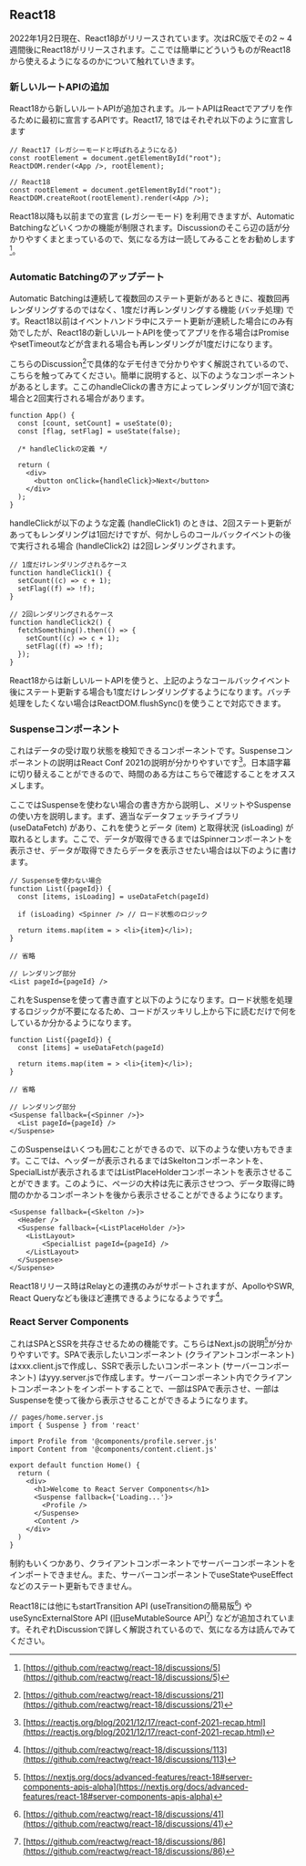 ## React18
2022年1月2日現在、React18βがリリースされています。次はRC版でその2 ~ 4週間後にReact18がリリースされます。ここでは簡単にどういうものがReact18から使えるようになるのかについて触れていきます。

### 新しいルートAPIの追加
React18から新しいルートAPIが追加されます。ルートAPIはReactでアプリを作るために最初に宣言するAPIです。React17, 18ではそれぞれ以下のように宣言します

```tsx
// React17 (レガシーモードと呼ばれるようになる)
const rootElement = document.getElementById("root");
ReactDOM.render(<App />, rootElement);

// React18
const rootElement = document.getElementById("root");
ReactDOM.createRoot(rootElement).render(<App />);
```

React18以降も以前までの宣言 (レガシーモード) を利用できますが、Automatic Batchingなどいくつかの機能が制限されます。Discussionのそこら辺の話が分かりやすくまとまっているので、気になる方は一読してみることをお勧めします[^react18]。

### Automatic Batchingのアップデート
Automatic Batchingは連続して複数回のステート更新があるときに、複数回再レンダリングするのではなく、1度だけ再レンダリングする機能 (バッチ処理) です。React18以前はイベントハンドラ中にステート更新が連続した場合にのみ有効でしたが、React18の新しいルートAPIを使ってアプリを作る場合はPromiseやsetTimeoutなどが含まれる場合も再レンダリングが1度だけになります。

こちらのDiscussion[^react18_automatic_batching_sample]で具体的なデモ付きで分かりやすく解説されているので、こちらを触ってみてください。簡単に説明すると、以下のようなコンポーネントがあるとします。ここのhandleClickの書き方によってレンダリングが1回で済む場合と2回実行される場合があります。

```tsx
function App() {
  const [count, setCount] = useState(0);
  const [flag, setFlag] = useState(false);

  /* handleClickの定義 */

  return (
    <div>
      <button onClick={handleClick}>Next</button>
    </div>
  );
}
```

handleClickが以下のような定義 (handleClick1) のときは、2回ステート更新があってもレンダリングは1回だけですが、何かしらのコールバックイベントの後で実行される場合 (handleClick2) は2回レンダリングされます。

```tsx
// 1度だけレンダリングされるケース
function handleClick1() {
  setCount((c) => c + 1);
  setFlag((f) => !f);
}

// 2回レンダリングされるケース
function handleClick2() {
  fetchSomething().then(() => {
    setCount((c) => c + 1);
    setFlag((f) => !f);
  });
}

```

React18からは新しいルートAPIを使うと、上記のようなコールバックイベント後にステート更新する場合も1度だけレンダリングするようになります。バッチ処理をしたくない場合はReactDOM.flushSync()を使うことで対応できます。

### Suspenseコンポーネント
これはデータの受け取り状態を検知できるコンポーネントです。Suspenseコンポーネントの説明はReact Conf 2021の説明が分かりやすいです[^react_2021_conf]。日本語字幕に切り替えることができるので、時間のある方はこちらで確認することをオススメします。

ここではSuspenseを使わない場合の書き方から説明し、メリットやSuspenseの使い方を説明します。まず、適当なデータフェッチライブラリ (useDataFetch) があり、これを使うとデータ (item) と取得状況 (isLoading) が取れるとします。ここで、データが取得できるまではSpinnerコンポーネントを表示させ、データが取得できたらデータを表示させたい場合は以下のように書けます。

```tsx
// Suspenseを使わない場合
function List({pageId}) {
  const [items, isLoading] = useDataFetch(pageId)
  
  if (isLoading) <Spinner /> // ロード状態のロジック
  
  return items.map(item = > <li>{item}</li>);
}
                           
// 省略

// レンダリング部分
<List pageId={pageId} />
```

これをSuspenseを使って書き直すと以下のようになります。ロード状態を処理するロジックが不要になるため、コードがスッキリし上から下に読むだけで何をしているか分かるようになります。

```tsx
function List({pageId}) {
  const [items] = useDataFetch(pageId)
  
  return items.map(item = > <li>{item}</li>);
}

// 省略

// レンダリング部分
<Suspense fallback={<Spinner />}>
  <List pageId={pageId} />
</Suspense>
```

このSuspenseはいくつも囲むことができるので、以下のような使い方もできます。ここでは、ヘッダーが表示されるまではSkeltonコンポーネントを、SpecialListが表示されるまではListPlaceHolderコンポーネントを表示させることができます。このように、ページの大枠は先に表示させつつ、データ取得に時間のかかるコンポーネントを後から表示させることができるようになります。

```tsx
<Suspense fallback={<Skelton />}>
  <Header />
  <Suspense fallback={<ListPlaceHolder />}>
  	<ListLayout>
    	<SpecialList pageId={pageId} />
    </ListLayout>
  </Suspense>
</Suspense>
```

React18リリース時はRelayとの連携のみがサポートされますが、ApolloやSWR, React Queryなども後ほど連携できるようになるようです[^react_suspense_library_support]。

### React Server Components
これはSPAとSSRを共存させるための機能です。こちらはNext.jsの説明[^react18_server_component]が分かりやすいです。SPAで表示したいコンポーネント (クライアントコンポーネント) はxxx.client.jsで作成し、SSRで表示したいコンポーネント (サーバーコンポーネント) はyyy.server.jsで作成します。サーバーコンポーネント内でクライアントコンポーネントをインポートすることで、一部はSPAで表示させ、一部はSuspenseを使って後から表示させることができるようになります。

```tsx
// pages/home.server.js
import { Suspense } from 'react'

import Profile from '@components/profile.server.js'
import Content from '@components/content.client.js'

export default function Home() {
  return (
    <div>
      <h1>Welcome to React Server Components</h1>
      <Suspense fallback={'Loading...'}>
        <Profile />
      </Suspense>
      <Content />
    </div>
  )
}
```

制約もいくつかあり、クライアントコンポーネントでサーバーコンポーネントをインポートできません。また、サーバーコンポーネントでuseStateやuseEffectなどのステート更新もできません。

React18には他にもstartTransition API (useTransitionの簡易版[^start_transition]) や useSyncExternalStore API (旧useMutableSource API[^use_sync_external_store]) などが追加されています。それぞれDiscussionで詳しく解説されているので、気になる方は読んでみてください。

[^react18]: [https://github.com/reactwg/react-18/discussions/5](https://github.com/reactwg/react-18/discussions/5)
[^react18_automatic_batching_sample]: [https://github.com/reactwg/react-18/discussions/21](https://github.com/reactwg/react-18/discussions/21)
[^react_2021_conf]: [https://reactjs.org/blog/2021/12/17/react-conf-2021-recap.html](https://reactjs.org/blog/2021/12/17/react-conf-2021-recap.html)
[^react_suspense_library_support]: [https://github.com/reactwg/react-18/discussions/113](https://github.com/reactwg/react-18/discussions/113)
[^react18_server_component]: [https://nextjs.org/docs/advanced-features/react-18#server-components-apis-alpha](https://nextjs.org/docs/advanced-features/react-18#server-components-apis-alpha)
[^start_transition]: [https://github.com/reactwg/react-18/discussions/41](https://github.com/reactwg/react-18/discussions/41)
[^use_sync_external_store]: [https://github.com/reactwg/react-18/discussions/86](https://github.com/reactwg/react-18/discussions/86)
